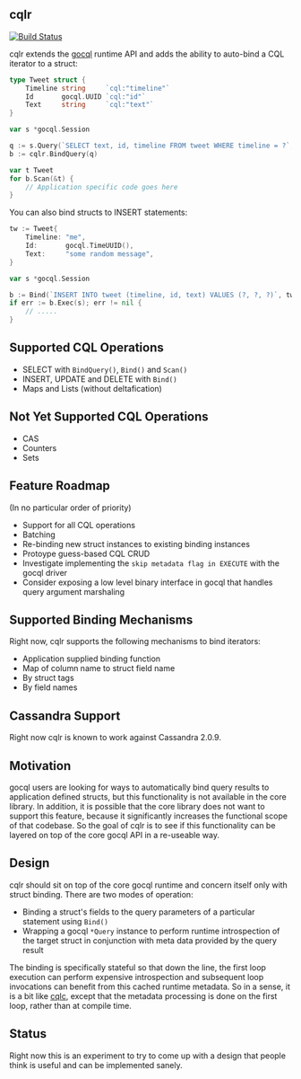 cqlr
----

[![Build Status](https://travis-ci.org/relops/cqlr.png?branch=master)](https://travis-ci.org/relops/cqlr)

cqlr extends the [gocql][] runtime API and adds the ability to auto-bind a CQL iterator to a struct:

```go
type Tweet struct {
	Timeline string     `cql:"timeline"`
	Id       gocql.UUID `cql:"id"`
	Text     string     `cql:"text"`
}

var s *gocql.Session

q := s.Query(`SELECT text, id, timeline FROM tweet WHERE timeline = ?`, "me")
b := cqlr.BindQuery(q)

var t Tweet
for b.Scan(&t) {
	// Application specific code goes here
}
```

You can also bind structs to INSERT statements:

```go
tw := Tweet{
	Timeline: "me",
	Id:       gocql.TimeUUID(),
	Text:     "some random message",
}

var s *gocql.Session

b := Bind(`INSERT INTO tweet (timeline, id, text) VALUES (?, ?, ?)`, tw)
if err := b.Exec(s); err != nil {
	// .....
}
```

## Supported CQL Operations

* SELECT with `BindQuery()`, `Bind()` and `Scan()`
* INSERT, UPDATE and DELETE with `Bind()`
* Maps and Lists (without deltafication)

## Not Yet Supported CQL Operations

* CAS
* Counters
* Sets

## Feature Roadmap

(In no particular order of priority)

* Support for all CQL operations
* Batching
* Re-binding new struct instances to existing binding instances
* Protoype guess-based CQL CRUD  
* Investigate implementing the `skip metadata flag in EXECUTE` with the gocql driver
* Consider exposing a low level binary interface in gocql that handles query argument marshaling

## Supported Binding Mechanisms

Right now, cqlr supports the following mechanisms to bind iterators:

* Application supplied binding function
* Map of column name to struct field name
* By struct tags
* By field names

## Cassandra Support

Right now cqlr is known to work against Cassandra 2.0.9.

## Motivation

gocql users are looking for ways to automatically bind query results to application defined structs, but this functionality is not available in the core library. In addition, it is possible that the core library does not want to support this feature, because it significantly increases the functional scope of that codebase. So the goal of cqlr is to see if this functionality can be layered on top of the core gocql API in a re-useable way.

## Design

cqlr should sit on top of the core gocql runtime and concern itself only with struct binding. There are two modes of operation:

* Binding a struct's fields to the query parameters of a particular statement using `Bind()`
* Wrapping a gocql `*Query` instance to perform runtime introspection of the target struct in conjunction with meta data provided by the query result

The binding is specifically stateful so that down the line, the first loop execution can perform expensive introspection and subsequent loop invocations can benefit from this cached runtime metadata. So in a sense, it is a bit like [cqlc][], except that the metadata processing is done on the first loop, rather than at compile time.

## Status

Right now this is an experiment to try to come up with a design that people think is useful and can be implemented sanely.

[gocql]: https://github.com/CrowdSurge/gocql
[cqlc]: https://github.com/relops/cqlc

